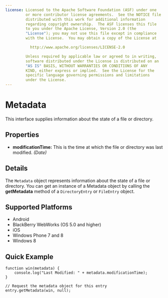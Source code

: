 ```yaml
---
license: Licensed to the Apache Software Foundation (ASF) under one
         or more contributor license agreements.  See the NOTICE file
         distributed with this work for additional information
         regarding copyright ownership.  The ASF licenses this file
         to you under the Apache License, Version 2.0 (the
         "License"); you may not use this file except in compliance
         with the License.  You may obtain a copy of the License at

           http://www.apache.org/licenses/LICENSE-2.0

         Unless required by applicable law or agreed to in writing,
         software distributed under the License is distributed on an
         "AS IS" BASIS, WITHOUT WARRANTIES OR CONDITIONS OF ANY
         KIND, either express or implied.  See the License for the
         specific language governing permissions and limitations
         under the License.
---
```


Metadata
==========

This interface supplies information about the state of a file or directory.

Properties
----------

- __modificationTime:__ This is the time at which the file or directory was last modified. _(Date)_

Details
-------

The `Metadata` object represents information about the state of a file or directory.  You can get an instance of a Metadata object by calling the __getMetadata__ method of a `DirectoryEntry` or `FileEntry` object.

Supported Platforms
-------------------

- Android
- BlackBerry WebWorks (OS 5.0 and higher)
- iOS
- Windows Phone 7 and 8
- Windows 8

Quick Example
-------------

	function win(metadata) {
		console.log("Last Modified: " + metadata.modificationTime);
	}
	
	// Request the metadata object for this entry
	entry.getMetadata(win, null);